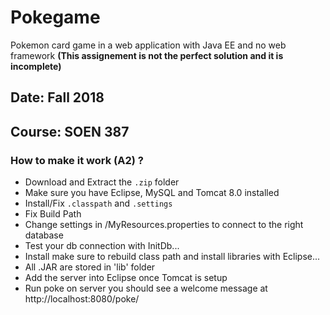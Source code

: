 # Pokegame
Pokemon card game in a web application with Java EE and no web framework
**(This assignement is not the perfect solution and it is incomplete)**

## Date: Fall 2018
## Course: SOEN 387


### How to make it work (A2) ?
- Download and Extract the `.zip` folder
- Make sure you have Eclipse, MySQL and Tomcat 8.0 installed
- Install/Fix `.classpath` and `.settings`
- Fix Build Path
- Change settings in /MyResources.properties to connect to the right database
- Test your db connection with InitDb...
- Install make sure to rebuild class path and install libraries with Eclipse...
- All .JAR are stored in 'lib' folder
- Add the server into Eclipse once Tomcat is setup
- Run poke on server you should see a welcome message at http://localhost:8080/poke/

